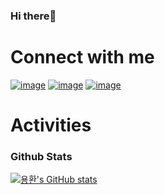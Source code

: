 ### Hi there👋

# Connect with me

[![image](https://img.shields.io/badge/-TISTORY-lightgrey)](https://hwan33.tistory.com/)
[![image](https://img.shields.io/badge/-VELOG-brightgreen)](https://velog.io/@hahahaa8642)
[![image](https://img.shields.io/badge/-GMAIL-red)](mailto:hahahaa8642@gmail.com)

# Activities

### Github Stats

[![용환's GitHub stats](https://github-readme-stats.vercel.app/api?username=hwan33)](https://github.com/anuraghazra/github-readme-stats)
